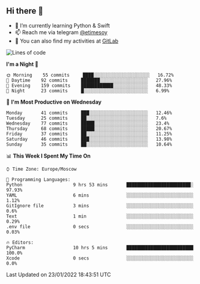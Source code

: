 ## Hi there 👋
- 🌱 I’m currently learning Python & Swift
- 📫 Reach me via telegram [@etimesoy](https://t.me/etimesoy/)
- 🦊 You can also find my activities at [GitLab](https://gitlab.com/etimesoy)

<!--START_SECTION:waka-->
![Lines of code](https://img.shields.io/badge/From%20Hello%20World%20I%27ve%20Written-181%20Thousand%20lines%20of%20code-blue)

**I'm a Night 🦉** 

```text
🌞 Morning    55 commits     ████░░░░░░░░░░░░░░░░░░░░░   16.72% 
🌆 Daytime    92 commits     ███████░░░░░░░░░░░░░░░░░░   27.96% 
🌃 Evening    159 commits    ████████████░░░░░░░░░░░░░   48.33% 
🌙 Night      23 commits     █░░░░░░░░░░░░░░░░░░░░░░░░   6.99%

```
📅 **I'm Most Productive on Wednesday** 

```text
Monday       41 commits     ███░░░░░░░░░░░░░░░░░░░░░░   12.46% 
Tuesday      25 commits     ██░░░░░░░░░░░░░░░░░░░░░░░   7.6% 
Wednesday    77 commits     █████░░░░░░░░░░░░░░░░░░░░   23.4% 
Thursday     68 commits     █████░░░░░░░░░░░░░░░░░░░░   20.67% 
Friday       37 commits     ██░░░░░░░░░░░░░░░░░░░░░░░   11.25% 
Saturday     46 commits     ███░░░░░░░░░░░░░░░░░░░░░░   13.98% 
Sunday       35 commits     ██░░░░░░░░░░░░░░░░░░░░░░░   10.64%

```


📊 **This Week I Spent My Time On** 

```text
⌚︎ Time Zone: Europe/Moscow

💬 Programming Languages: 
Python                   9 hrs 53 mins       ████████████████████████░   97.93% 
YAML                     6 mins              ░░░░░░░░░░░░░░░░░░░░░░░░░   1.12% 
GitIgnore file           3 mins              ░░░░░░░░░░░░░░░░░░░░░░░░░   0.6% 
Text                     1 min               ░░░░░░░░░░░░░░░░░░░░░░░░░   0.29% 
.env file                0 secs              ░░░░░░░░░░░░░░░░░░░░░░░░░   0.03%

🔥 Editors: 
PyCharm                  10 hrs 5 mins       █████████████████████████   100.0% 
Xcode                    0 secs              ░░░░░░░░░░░░░░░░░░░░░░░░░   0.0%

```


 Last Updated on 23/01/2022 18:43:51 UTC
<!--END_SECTION:waka-->
